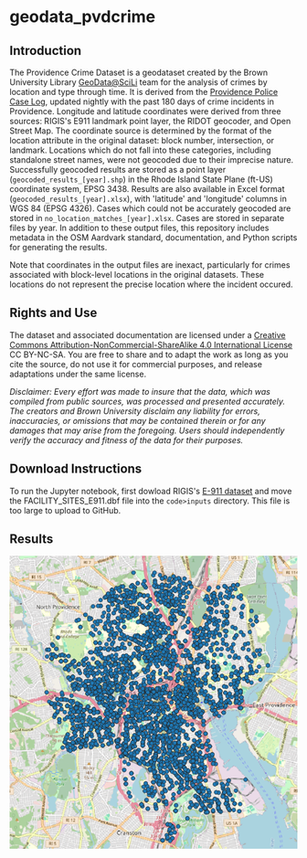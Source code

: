 # geodata_pvdcrime

## Introduction

The Providence Crime Dataset is a geodataset created by the Brown University Library [GeoData@SciLi](https://libguides.brown.edu/geodata/) team for the analysis of crimes by location and type through time. It is derived from the [Providence Police Case Log](https://data.providenceri.gov/Public-Safety/Providence-Police-Case-Log-Past-180-days/rz3y-pz8v/about_data), updated nightly with the past 180 days of crime incidents in Providence. Longitude and latitude coordinates were derived from three sources: RIGIS's E911 landmark point layer, the RIDOT geocoder, and Open Street Map. The coordinate source is determined by the format of the location attribute in the original dataset: block number, intersection, or landmark. Locations which do not fall into these categories, including standalone street names, were not geocoded due to their imprecise nature. Successfully geocoded results are stored as a point layer (`geocoded_results_[year].shp`) in the Rhode Island State Plane (ft-US) coordinate system, EPSG 3438. Results are also available in Excel format (`geocoded_results_[year].xlsx`), with 'latitude' and 'longitude' columns in WGS 84 (EPSG 4326). Cases which could not be accurately geocoded are stored in `no_location_matches_[year].xlsx`. Cases are stored in separate files by year. In addition to these output files, this repository includes metadata in the OSM Aardvark standard, documentation, and Python scripts for generating the results.

Note that coordinates in the output files are inexact, particularly for crimes associated with block-level locations in the original datasets. These locations do not represent the precise location where the incident occured.

## Rights and Use

The dataset and associated documentation are licensed under a [Creative Commons Attribution-NonCommercial-ShareAlike 4.0 International License](https://creativecommons.org/licenses/by-nc-sa/4.0/) CC BY-NC-SA. You are free to share and to adapt the work as long as you cite the source, do not use it for commercial purposes, and release adaptations under the same license.

*Disclaimer: Every effort was made to insure that the data, which was compiled from public sources, was processed and presented accurately. The creators and Brown University disclaim any liability for errors, inaccuracies, or omissions that may be contained therein or for any damages that may arise from the foregoing. Users should independently verify the accuracy and fitness of the data for their purposes.*

## Download Instructions
To run the Jupyter notebook, first dowload RIGIS's [E-911 dataset](https://www.rigis.org/datasets/e-911-sites/explore) and move the FACILITY_SITES_E911.dbf file into the `code>inputs` directory. This file is too large to upload to GitHub.

## Results
![Results visualized using QGIS](/results.png)
